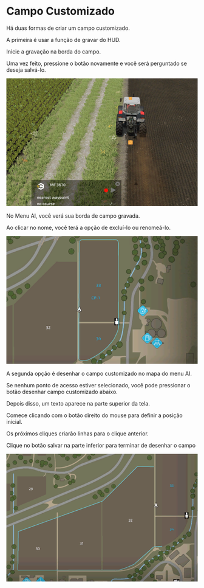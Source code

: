 # Campo Customizado

  
  
Há duas formas de criar um campo customizado.  
  
A primeira é usar a função de gravar do HUD.  
  
Inicie a gravação na borda do campo.  
  
Uma vez feito, pressione o botão novamente e você será perguntado se deseja salvá-lo.  
  


![Image](../assets/images/recordcustomhelp_0_0_765_510.png)

  
  
No Menu AI, você verá sua borda de campo gravada.  
  
Ao clicar no nome, você terá a opção de excluí-lo ou renomeá-lo.  
  


![Image](../assets/images/donecustomhelp_0_0_765_510.png)

  
  
A segunda opção é desenhar o campo customizado no mapa do menu AI.  
  
Se nenhum ponto de acesso estiver selecionado, você pode pressionar o botão desenhar campo customizado abaixo.  
  
Depois disso, um texto aparece na parte superior da tela.  
  
Comece clicando com o botão direito do mouse para definir a posição inicial.  
  
Os próximos cliques criarão linhas para o clique anterior.  
  
Clique no botão salvar na parte inferior para terminar de desenhar o campo   
  


![Image](../assets/images/drawcustomhelp_0_0_765_510.png)

